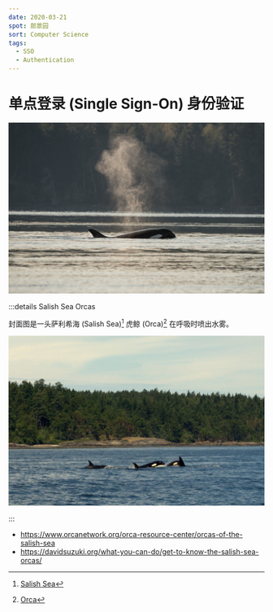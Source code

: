 ```yaml
---
date: 2020-03-21
spot: 郎景园
sort: Computer Science
tags:
  - SSO
  - Authentication
---
```


# 单点登录 (Single Sign-On) 身份验证

![Orca exhaling](./salish-sea-orca-exhaling.jpg "Permitted under [CC BY-NC 4.0](https://creativecommons.org/licenses/by-nc/4.0/) (image resized). © [**liamkmc**](https://www.inaturalist.org/people/liamkmc). [*inaturalist.org*](https://www.inaturalist.org/photos/106254096).")

:::details Salish Sea Orcas

封面图是一头萨利希海 (Salish Sea)[^salish_sea] 虎鲸 (Orca)[^orca] 在呼吸时喷出水雾。

[^salish_sea]: [Salish Sea](https://en.wikipedia.org/wiki/Salish_Sea)
[^orca]: [Orca](https://en.wikipedia.org/wiki/Orca)

![Salish Sea Orcas](./salish-sea-orcas.jpg "Permitted under [CC BY-NC 4.0](https://creativecommons.org/licenses/by-nc/4.0/) (image resized). © [**Antonio Flores**](https://www.inaturalist.org/people/antonioflores). [*inaturalist.org*](https://www.inaturalist.org/photos/70768468).")

:::

- <https://www.orcanetwork.org/orca-resource-center/orcas-of-the-salish-sea>
- <https://davidsuzuki.org/what-you-can-do/get-to-know-the-salish-sea-orcas/>
